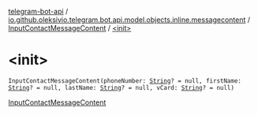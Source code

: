 [telegram-bot-api](../../index.md) / [io.github.oleksivio.telegram.bot.api.model.objects.inline.messagecontent](../index.md) / [InputContactMessageContent](index.md) / [&lt;init&gt;](./-init-.md)

# &lt;init&gt;

`InputContactMessageContent(phoneNumber: `[`String`](https://kotlinlang.org/api/latest/jvm/stdlib/kotlin/-string/index.html)`? = null, firstName: `[`String`](https://kotlinlang.org/api/latest/jvm/stdlib/kotlin/-string/index.html)`? = null, lastName: `[`String`](https://kotlinlang.org/api/latest/jvm/stdlib/kotlin/-string/index.html)`? = null, vCard: `[`String`](https://kotlinlang.org/api/latest/jvm/stdlib/kotlin/-string/index.html)`? = null)`

[InputContactMessageContent](https://core.telegram.org/bots/api/#inputcontactmessagecontent)

